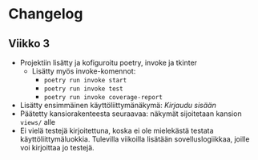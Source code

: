 # Changelog

## Viikko 3
- Projektiin lisätty ja kofiguroitu poetry, invoke ja tkinter
  - Lisätty myös invoke-komennot:
    - `poetry run invoke start`
    - `poetry run invoke test`
    - `poetry run invoke coverage-report`
- Lisätty ensimmäinen käyttöliittymänäkymä: *Kirjaudu sisään*
- Päätetty kansiorakenteesta seuraavaa: näkymät sijoitetaan kansion `views/` alle
- Ei vielä testejä kirjoitettuna, koska ei ole mielekästä testata käyttöliittymäluokkia. Tulevilla viikoilla lisätään sovelluslogiikkaa, joille voi kirjoittaa jo testejä.